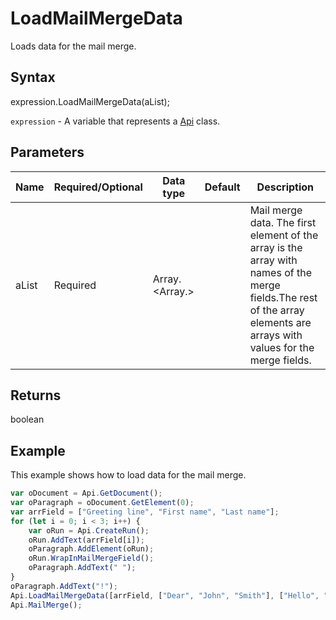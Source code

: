 # LoadMailMergeData

Loads data for the mail merge.

## Syntax

expression.LoadMailMergeData(aList);

`expression` - A variable that represents a [Api](../Api.md) class.

## Parameters

| **Name** | **Required/Optional** | **Data type** | **Default** | **Description** |
| ------------- | ------------- | ------------- | ------------- | ------------- |
| aList | Required | Array.<Array.<String>> |  | Mail merge data. The first element of the array is the array with names of the merge fields.The rest of the array elements are arrays with values for the merge fields. |

## Returns

boolean

## Example

This example shows how to load data for the mail merge.

```javascript
var oDocument = Api.GetDocument();
var oParagraph = oDocument.GetElement(0);
var arrField = ["Greeting line", "First name", "Last name"];
for (let i = 0; i < 3; i++) {
	var oRun = Api.CreateRun();
	oRun.AddText(arrField[i]);
	oParagraph.AddElement(oRun);
	oRun.WrapInMailMergeField();
	oParagraph.AddText(" ");
}
oParagraph.AddText("!");
Api.LoadMailMergeData([arrField, ["Dear", "John", "Smith"], ["Hello", "Lara", "Davis"]]);
Api.MailMerge();
```
